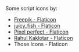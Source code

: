 Some script icons by: 
- <a href="https://www.flaticon.com/free-icons/recipe" title="recipe icons">Freepik - Flaticon</a>
- <a href="https://www.flaticon.com/free-icons/product" title="product icons">juicy_fish - Flaticon</a>
- <a href="https://www.flaticon.com/free-icons/music" title="music icons">Pixel perfect - Flaticon</a>
- <a href="https://www.flaticon.com/free-icons/clone" title="clone icons">Rahul Kaklotar - Flaticon</a>
- Those Icons - Flaticon